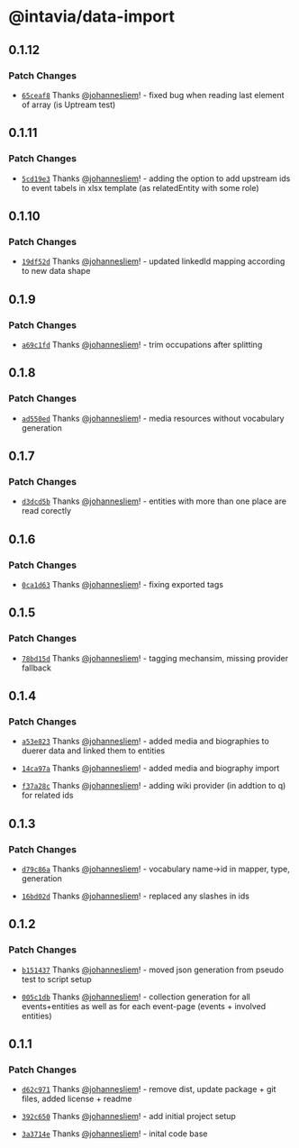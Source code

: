 # @intavia/data-import

## 0.1.12

### Patch Changes

-   [`65ceaf8`](https://github.com/InTaVia/data-import/commit/65ceaf8a702ad55ffc00d74b969924f19fe094cc) Thanks [@johannesliem](https://github.com/johannesliem)! - fixed bug when reading last element of array (is Uptream test)

## 0.1.11

### Patch Changes

-   [`5cd19e3`](https://github.com/InTaVia/data-import/commit/5cd19e39909570bb1b1dbc9c891122cdc711290b) Thanks [@johannesliem](https://github.com/johannesliem)! - adding the option to add upstream ids to event tabels in xlsx template (as relatedEntity with some role)

## 0.1.10

### Patch Changes

-   [`19df52d`](https://github.com/InTaVia/data-import/commit/19df52d5f7fe4c36b925f7d89e17922108126721) Thanks [@johannesliem](https://github.com/johannesliem)! - updated linkedId mapping according to new data shape

## 0.1.9

### Patch Changes

-   [`a69c1fd`](https://github.com/InTaVia/data-import/commit/a69c1fd24a2b70f676401afcc28ac8b7573d1a73) Thanks [@johannesliem](https://github.com/johannesliem)! - trim occupations after splitting

## 0.1.8

### Patch Changes

-   [`ad550ed`](https://github.com/InTaVia/data-import/commit/ad550eda1ab5830a3bca831be9b091eb56af28cd) Thanks [@johannesliem](https://github.com/johannesliem)! - media resources without vocabulary generation

## 0.1.7

### Patch Changes

-   [`d3dcd5b`](https://github.com/InTaVia/data-import/commit/d3dcd5bb2937e172ac230c24940e6641ef5c6f1c) Thanks [@johannesliem](https://github.com/johannesliem)! - entities with more than one place are read corectly

## 0.1.6

### Patch Changes

-   [`0ca1d63`](https://github.com/InTaVia/data-import/commit/0ca1d6386061644f61fa27bf7681b87de20de297) Thanks [@johannesliem](https://github.com/johannesliem)! - fixing exported tags

## 0.1.5

### Patch Changes

-   [`78bd15d`](https://github.com/InTaVia/data-import/commit/78bd15d2ab8365ef01b290e53e2902cbb16ece78) Thanks [@johannesliem](https://github.com/johannesliem)! - tagging mechansim, missing provider fallback

## 0.1.4

### Patch Changes

-   [`a53e823`](https://github.com/InTaVia/data-import/commit/a53e8238b0bb11cdc14317a1d958e420be899a59) Thanks [@johannesliem](https://github.com/johannesliem)! - added media and biographies to duerer data and linked them to entities

-   [`14ca97a`](https://github.com/InTaVia/data-import/commit/14ca97acb7f08e2f555f1c71c992c585616bef29) Thanks [@johannesliem](https://github.com/johannesliem)! - added media and biography import

-   [`f37a28c`](https://github.com/InTaVia/data-import/commit/f37a28c0501365d4699e7123410e2a15002d9a63) Thanks [@johannesliem](https://github.com/johannesliem)! - adding wiki provider (in addtion to q) for related ids

## 0.1.3

### Patch Changes

-   [`d79c86a`](https://github.com/InTaVia/data-import/commit/d79c86a3f719a76f06aefb7a81808dfa200b70c5) Thanks [@johannesliem](https://github.com/johannesliem)! - vocabulary name->id in mapper, type, generation

-   [`16bd02d`](https://github.com/InTaVia/data-import/commit/16bd02dc102c15a23469144057a8eb3ef88589f1) Thanks [@johannesliem](https://github.com/johannesliem)! - replaced any slashes in ids

## 0.1.2

### Patch Changes

-   [`b151437`](https://github.com/InTaVia/data-import/commit/b151437ddcf062150c73bfb6d6aed0e3b7235c04) Thanks [@johannesliem](https://github.com/johannesliem)! - moved json generation from pseudo test to script setup

-   [`005c1db`](https://github.com/InTaVia/data-import/commit/005c1db357e36fdf325a71ccc17d5e0ee74be1b5) Thanks [@johannesliem](https://github.com/johannesliem)! - collection generation for all events+entities as well as for each event-page (events + involved entities)

## 0.1.1

### Patch Changes

-   [`d62c971`](https://github.com/InTaVia/data-import/commit/d62c971f153b31d4a2bbd5fecd3f72de527394d0) Thanks [@johannesliem](https://github.com/johannesliem)! - remove dist, update package + git files, added license + readme

-   [`392c650`](https://github.com/InTaVia/data-import/commit/392c6503725a9508bd7c2654cb4ccaf8e404c3d8) Thanks [@johannesliem](https://github.com/johannesliem)! - add initial project setup

-   [`3a3714e`](https://github.com/InTaVia/data-import/commit/3a3714ef0201bfc5ee77ca57298c18f0873419e6) Thanks [@johannesliem](https://github.com/johannesliem)! - inital code base
